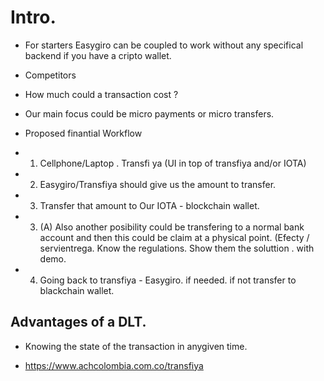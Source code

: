 
# Intro. 

* For starters Easygiro can be coupled to work without any specifical backend if you have a cripto wallet. 

* Competitors 

* How much could  a transaction cost ? 

* Our main focus could be micro payments or micro transfers. 

* Proposed finantial Workflow

* 1. Cellphone/Laptop . Transfi ya (UI in top of transfiya and/or IOTA)  
* 2. Easygiro/Transfiya should give us the amount to transfer. 
* 3. Transfer that amount to Our IOTA - blockchain wallet.
* 3. (A) Also another posibility could be transfering to a normal bank account and then this could be claim at a physical point. (Efecty / servientrega. Know the regulations. Show them the soluttion . with demo. 
* 4. Going back to transfiya - Easygiro. if needed. if not transfer to blackchain wallet.

## Advantages of a DLT. 
* Knowing the state of the transaction in anygiven time. 

* https://www.achcolombia.com.co/transfiya
